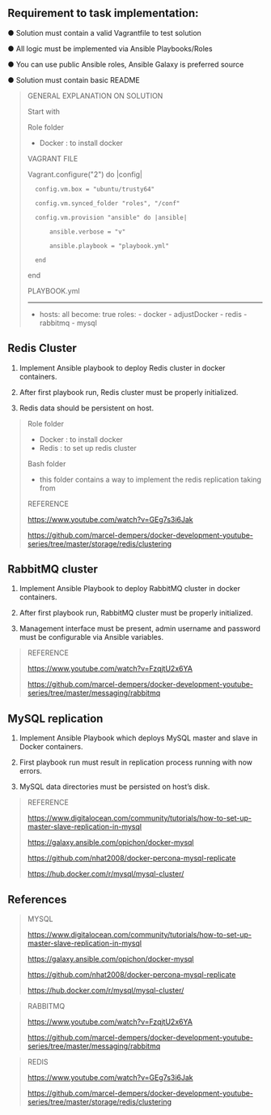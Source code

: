 
## Requirement to task implementation:
● Solution must contain a valid Vagrantfile to test solution

● All logic must be implemented via Ansible Playbooks/Roles

● You can use public Ansible roles, Ansible Galaxy is preferred source

● Solution must contain basic README

> 
> GENERAL EXPLANATION ON SOLUTION
> 
> Start with 
>
> Role folder
> - Docker : to install docker
> 
> 
> VAGRANT FILE
> 
> Vagrant.configure("2") do |config|
>
>       config.vm.box = "ubuntu/trusty64"
>
>       config.vm.synced_folder "roles", "/conf"
>
>       config.vm.provision "ansible" do |ansible|
>
>           ansible.verbose = "v"
>
>           ansible.playbook = "playbook.yml"
>
>       end
>
> end
>
>
> PLAYBOOK.yml
>
>
> ---
> - hosts: all
>   become: true
>   roles: 
>       - docker
>       - adjustDocker
>       - redis
>       - rabbitmq
>       - mysql


## Redis Cluster
1. Implement Ansible playbook to deploy Redis cluster in docker containers.

2. After first playbook run, Redis cluster must be properly initialized. 

3. Redis data should be persistent on host.

> 
> Role folder
> - Docker : to install docker
> - Redis : to set up redis cluster
> 
> Bash folder
> - this folder contains a way to implement the redis replication taking from
>
> REFERENCE
> 
> https://www.youtube.com/watch?v=GEg7s3i6Jak
> 
> https://github.com/marcel-dempers/docker-development-youtube-series/tree/master/storage/redis/clustering
> 
> 
> 
> 


## RabbitMQ cluster
1. Implement Ansible Playbook to deploy RabbitMQ cluster in docker containers.

2. After first playbook run, RabbitMQ cluster must be properly initialized. 

3. Management interface must be present, admin username and password must be configurable via Ansible variables.
>
> REFERENCE
>
> https://www.youtube.com/watch?v=FzqjtU2x6YA
>
> https://github.com/marcel-dempers/docker-development-youtube-series/tree/master/messaging/rabbitmq
> 
> 
> 


## MySQL replication
1. Implement Ansible Playbook which deploys MySQL master and slave in Docker containers.

2. First playbook run must result in replication process running with now errors. 

3. MySQL data directories must be persisted on host’s disk.

>
> REFERENCE
> 
> https://www.digitalocean.com/community/tutorials/how-to-set-up-master-slave-replication-in-mysql
> 
> https://galaxy.ansible.com/opichon/docker-mysql
>
> https://github.com/nhat2008/docker-percona-mysql-replicate
> 
> https://hub.docker.com/r/mysql/mysql-cluster/
> 
> 

## References

>
> MYSQL
> 
> https://www.digitalocean.com/community/tutorials/how-to-set-up-master-slave-replication-in-mysql
> 
> https://galaxy.ansible.com/opichon/docker-mysql
>
> https://github.com/nhat2008/docker-percona-mysql-replicate
> 
> https://hub.docker.com/r/mysql/mysql-cluster/
> 
> 

>
> RABBITMQ
>
> https://www.youtube.com/watch?v=FzqjtU2x6YA
>
> https://github.com/marcel-dempers/docker-development-youtube-series/tree/master/messaging/rabbitmq
> 
> 
> 

>
> REDIS
> 
> https://www.youtube.com/watch?v=GEg7s3i6Jak
> 
> https://github.com/marcel-dempers/docker-development-youtube-series/tree/master/storage/redis/clustering
> 
> 
> 
> 